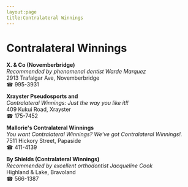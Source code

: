 ```yaml
---
layout:page
title:Contralateral Winnings
---
```

# Contralateral Winnings

**X. & Co (Novemberbridge)**  
_Recommended by phenomenal dentist Warde Marquez_  
2913 Trafalgar Ave, Novemberbridge  
☎ 995-3931



**Xrayster Pseudosports and**  
_Contralateral Winnings: Just the way you like it!!_  
409 Kukui Road, Xrayster  
☎ 175-7452



**Mallorie's Contralateral Winnings**  
_You want Contralateral Winnings? We've got Contralateral Winnings!._  
7511 Hickory Street, Papaside  
☎ 411-4139



**By Shields (Contralateral Winnings)**  
_Recommended by excellent orthodontist Jacqueline Cook_  
Highland & Lake, Bravoland  
☎ 566-1387



